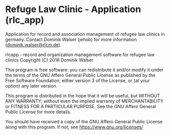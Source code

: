 # Refuge Law Clinic - Application (rlc_app)

Application for record and association management of refugee law clinics in germany.
Contact Dominik Walser (jehob) for more information (dominik.walser@rlcm.de).

rlcapp - record and organization management software for refugee law clinics
Copyright (C) 2018  Dominik Walser

This program is free software: you can redistribute it and/or modify
it under the terms of the GNU Affero General Public License as
published by the Free Software Foundation, either version 3 of the
License, or (at your option) any later version.

This program is distributed in the hope that it will be useful,
but WITHOUT ANY WARRANTY; without even the implied warranty of
MERCHANTABILITY or FITNESS FOR A PARTICULAR PURPOSE.  See the
GNU Affero General Public License for more details.

You should have received a copy of the GNU Affero General Public License
along with this program.  If not, see <https://www.gnu.org/licenses/>
